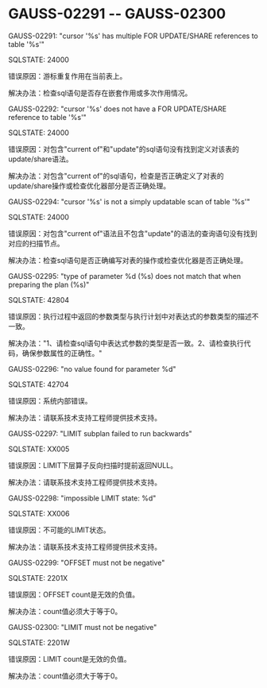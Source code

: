 # GAUSS-02291 -- GAUSS-02300<a name="ZH-CN_TOPIC_0302073540"></a>

GAUSS-02291: "cursor '%s' has multiple FOR UPDATE/SHARE references to table '%s'"

SQLSTATE: 24000

错误原因：游标重复作用在当前表上。

解决办法：检查sql语句是否存在嵌套作用或多次作用情况。

GAUSS-02292: "cursor '%s' does not have a FOR UPDATE/SHARE reference to table '%s'"

SQLSTATE: 24000

错误原因：对包含"current of"和"update"的sql语句没有找到定义对该表的update/share语法。

解决办法：对包含"current of"的sql语句，检查是否正确定义了对表的update/share操作或检查优化器部分是否正确处理。

GAUSS-02294: "cursor '%s' is not a simply updatable scan of table '%s'"

SQLSTATE: 24000

错误原因：对包含"current of"语法且不包含"update"的语法的查询语句没有找到对应的扫描节点。

解决办法：检查sql语句是否正确编写对表的操作或检查优化器是否正确处理。

GAUSS-02295: "type of parameter %d \(%s\) does not match that when preparing the plan \(%s\)"

SQLSTATE: 42804

错误原因：执行过程中返回的参数类型与执行计划中对表达式的参数类型的描述不一致。

解决办法："1、请检查sql语句中表达式参数的类型是否一致。2、请检查执行代码，确保参数属性的正确性。"

GAUSS-02296: "no value found for parameter %d"

SQLSTATE: 42704

错误原因：系统内部错误。

解决办法：请联系技术支持工程师提供技术支持。

GAUSS-02297: "LIMIT subplan failed to run backwards"

SQLSTATE: XX005

错误原因：LIMIT下层算子反向扫描时提前返回NULL。

解决办法：请联系技术支持工程师提供技术支持。

GAUSS-02298: "impossible LIMIT state: %d"

SQLSTATE: XX006

错误原因：不可能的LIMIT状态。

解决办法：请联系技术支持工程师提供技术支持。

GAUSS-02299: "OFFSET must not be negative"

SQLSTATE: 2201X

错误原因：OFFSET count是无效的负值。

解决办法：count值必须大于等于0。

GAUSS-02300: "LIMIT must not be negative"

SQLSTATE: 2201W

错误原因：LIMIT count是无效的负值。

解决办法：count值必须大于等于0。

